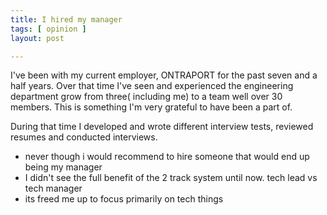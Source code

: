 ```yaml
---
title: I hired my manager
tags: [ opinion ]
layout: post

---
```


I've been with my current employer, ONTRAPORT for the past seven and a half years. Over that time I've seen and experienced the engineering department grow from three( including me) to a team well over 30 members. This is something I'm very grateful to have been a part of. 

During that time I developed and wrote different interview tests, reviewed resumes and conducted interviews. 

* never though i would recommend to hire someone that would end up being my manager
* I didn't see the full benefit of the 2 track system until now. tech lead vs tech manager
* its freed me up to focus primarily on tech things